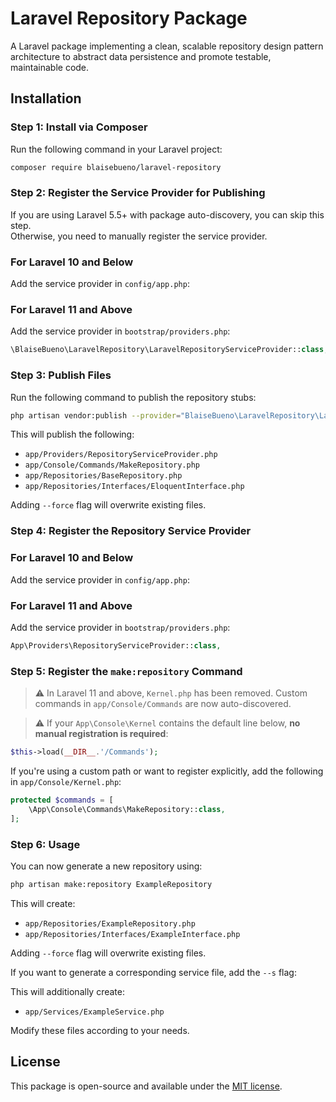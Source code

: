 # Laravel Repository Package

A Laravel package implementing a clean, scalable repository design pattern architecture to abstract data persistence and promote testable, maintainable code.
 
## Installation

### **Step 1: Install via Composer**  
Run the following command in your Laravel project:

```sh
composer require blaisebueno/laravel-repository
```

### **Step 2: Register the Service Provider for Publishing**  
If you are using Laravel 5.5+ with package auto-discovery, you can skip this step.  
Otherwise, you need to manually register the service provider.

### **For Laravel 10 and Below**  
Add the service provider in `config/app.php`:

### **For Laravel 11 and Above**  
Add the service provider in `bootstrap/providers.php`:

```php
\BlaiseBueno\LaravelRepository\LaravelRepositoryServiceProvider::class,
```

### **Step 3: Publish Files**  
Run the following command to publish the repository stubs:

```sh
php artisan vendor:publish --provider="BlaiseBueno\LaravelRepository\LaravelRepositoryServiceProvider"
```

This will publish the following:

- `app/Providers/RepositoryServiceProvider.php`
- `app/Console/Commands/MakeRepository.php`
- `app/Repositories/BaseRepository.php`
- `app/Repositories/Interfaces/EloquentInterface.php`

Adding `--force` flag will overwrite existing files.

### **Step 4: Register the Repository Service Provider**  

### **For Laravel 10 and Below**  
Add the service provider in `config/app.php`:

### **For Laravel 11 and Above**  
Add the service provider in `bootstrap/providers.php`:

```php
App\Providers\RepositoryServiceProvider::class,
```

### **Step 5: Register the `make:repository` Command**  

> ⚠️ In Laravel 11 and above, `Kernel.php` has been removed. Custom commands in `app/Console/Commands` are now auto-discovered.

> ⚠️ If your `App\Console\Kernel` contains the default line below, **no manual registration is required**:

```php
$this->load(__DIR__.'/Commands');
```

If you're using a custom path or want to register explicitly, add the following in `app/Console/Kernel.php`:
```php
protected $commands = [
    \App\Console\Commands\MakeRepository::class,
];
```

### **Step 6: Usage**  
You can now generate a new repository using:

```sh
php artisan make:repository ExampleRepository
```

This will create:
- `app/Repositories/ExampleRepository.php`
- `app/Repositories/Interfaces/ExampleInterface.php`

Adding `--force` flag will overwrite existing files.

If you want to generate a corresponding service file, add the `--s` flag:

This will additionally create:
- `app/Services/ExampleService.php`

Modify these files according to your needs.

## License

This package is open-source and available under the [MIT license](LICENSE).
